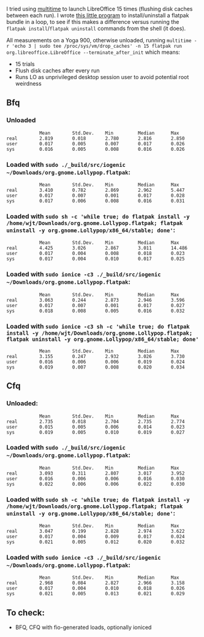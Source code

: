I tried using [multitime](http://tratt.net/laurie/src/multitime/) to launch LibreOffice 15 times (flushing disk caches between each run). I wrote [this little program](https://github.com/wjt/ionogenic/blob/master/src/main.c) to install/uninstall a flatpak bundle in a loop, to see if this makes a difference versus running the `flatpak install`/`flatpak uninstall` commands from the shell (it does).

All measurements on a Yoga 900, otherwise unloaded, running `multitime -r 'echo 3 | sudo tee /proc/sys/vm/drop_caches' -n 15 flatpak run  org.libreoffice.LibreOffice --terminate_after_init` which means:

* 15 trials
* Flush disk caches after every run
* Runs LO as unprivileged desktop session user to avoid potential root weirdness

## Bfq

### Unloaded

                Mean        Std.Dev.    Min         Median      Max
    real        2.819       0.018       2.780       2.816       2.850
    user        0.017       0.005       0.007       0.017       0.026
    sys         0.016       0.005       0.008       0.016       0.026

### Loaded with `sudo ./_build/src/iogenic ~/Downloads/org.gnome.Lollypop.flatpak`:

                Mean        Std.Dev.    Min         Median      Max
    real        3.410       0.782       2.869       2.962       5.447
    user        0.017       0.007       0.001       0.017       0.028
    sys         0.017       0.006       0.008       0.016       0.031

### Loaded with `sudo sh -c 'while true; do flatpak install -y /home/wjt/Downloads/org.gnome.Lollypop.flatpak; flatpak uninstall -y org.gnome.Lollypop/x86_64/stable; done'`:

                Mean        Std.Dev.    Min         Median      Max
    real        4.425       3.026       2.867       3.011       14.486
    user        0.017       0.004       0.008       0.018       0.023
    sys         0.017       0.004       0.010       0.017       0.025

### Loaded with `sudo ionice -c3 ./_build/src/iogenic ~/Downloads/org.gnome.Lollypop.flatpak`:

                Mean        Std.Dev.    Min         Median      Max
    real        3.063       0.244       2.873       2.946       3.596
    user        0.017       0.007       0.001       0.017       0.027
    sys         0.018       0.008       0.005       0.016       0.032

### Loaded with `sudo ionice -c3 sh -c 'while true; do flatpak install -y /home/wjt/Downloads/org.gnome.Lollypop.flatpak; flatpak uninstall -y org.gnome.Lollypop/x86_64/stable; done'`

                Mean        Std.Dev.    Min         Median      Max
    real        3.155       0.247       2.932       3.026       3.730
    user        0.016       0.006       0.006       0.019       0.024
    sys         0.019       0.007       0.008       0.020       0.034

## Cfq

### Unloaded:

                Mean        Std.Dev.    Min         Median      Max
    real        2.735       0.018       2.704       2.735       2.774
    user        0.015       0.005       0.006       0.014       0.023
    sys         0.019       0.005       0.010       0.019       0.027

### Loaded with `sudo ./_build/src/iogenic ~/Downloads/org.gnome.Lollypop.flatpak`:

                Mean        Std.Dev.    Min         Median      Max
    real        3.093       0.311       2.807       3.017       3.952
    user        0.016       0.006       0.006       0.016       0.030
    sys         0.022       0.006       0.006       0.022       0.030

### Loaded with `sudo sh -c 'while true; do flatpak install -y /home/wjt/Downloads/org.gnome.Lollypop.flatpak; flatpak uninstall -y org.gnome.Lollypop/x86_64/stable; done'`:

                Mean        Std.Dev.    Min         Median      Max
    real        3.047       0.199       2.828       2.974       3.622
    user        0.017       0.004       0.009       0.017       0.024
    sys         0.021       0.005       0.012       0.020       0.032

### Loaded with `sudo ionice -c3 ./_build/src/iogenic ~/Downloads/org.gnome.Lollypop.flatpak`:

                Mean        Std.Dev.    Min         Median      Max
    real        2.968       0.084       2.827       2.966       3.158
    user        0.017       0.004       0.010       0.018       0.026
    sys         0.021       0.005       0.013       0.021       0.029

## To check:

* BFQ, CFQ with fio-generated loads, optionally ioniced
